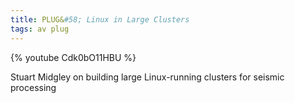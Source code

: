 ```yaml
---
title: PLUG&#58; Linux in Large Clusters
tags: av plug
---
```


{% youtube Cdk0bO11HBU %}

<!--more-->
Stuart Midgley on building large Linux-running clusters for seismic processing
